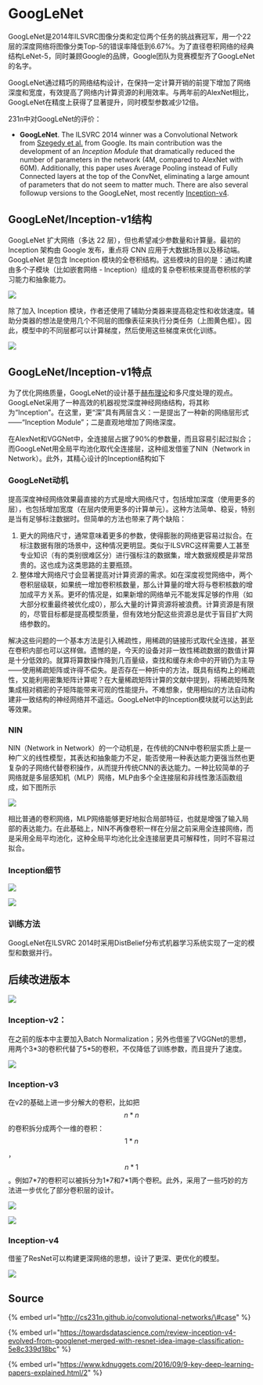 # GoogLeNet

GoogLeNet是2014年ILSVRC图像分类和定位两个任务的挑战赛冠军，用一个22层的深度网络将图像分类Top-5的错误率降低到6.67%。为了直径卷积网络的经典结构LeNet-5，同时兼顾Google的品牌，Google团队为竞赛模型齐了GoogLeNet的名字。

GoogLeNet通过精巧的网络结构设计，在保持一定计算开销的前提下增加了网络深度和宽度，有效提高了网络内计算资源的利用效率。与两年前的AlexNet相比，GoogLeNet在精度上获得了显著提升，同时模型参数减少12倍。

231n中对GoogLeNet的评价：

* **GoogLeNet**. The ILSVRC 2014 winner was a Convolutional Network from [Szegedy et al.](http://arxiv.org/abs/1409.4842) from Google. Its main contribution was the development of an _Inception Module_ that dramatically reduced the number of parameters in the network \(4M, compared to AlexNet with 60M\). Additionally, this paper uses Average Pooling instead of Fully Connected layers at the top of the ConvNet, eliminating a large amount of parameters that do not seem to matter much. There are also several followup versions to the GoogLeNet, most recently [Inception-v4](http://arxiv.org/abs/1602.07261).

## GoogLeNet/Inception-v1结构

GoogLeNet 扩大网络（多达 22 层），但也希望减少参数量和计算量。最初的 Inception 架构由 Google 发布，重点将 CNN 应用于大数据场景以及移动端。GoogLeNet 是包含 Inception 模块的全卷积结构。这些模块的目的是：通过构建由多个子模块（比如嵌套网络 - Inception）组成的复杂卷积核来提高卷积核的学习能力和抽象能力。

![](../../../.gitbook/assets/1_rxcdl9ov5yklyyks9xk-wa.png)

除了加入 Inception 模块，作者还使用了辅助分类器来提高稳定性和收敛速度。辅助分类器的想法是使用几个不同层的图像表征来执行分类任务（上图黄色框）。因此，模型中的不同层都可以计算梯度，然后使用这些梯度来优化训练。

![](../../../.gitbook/assets/googlenet2.png)

## GoogLeNet/Inception-v1特点

为了优化网络质量，GoogLeNet的设计基于[赫布理论](https://baike.baidu.com/item/%E8%B5%AB%E5%B8%83%E7%90%86%E8%AE%BA)和多尺度处理的观点。GoogLeNet采用了一种高效的机器视觉深度神经网络结构，将其称为“Inception”。在这里，更“深”具有两层含义：一是提出了一种新的网络层形式——“Inception Module”；二是直观地增加了网络深度。

在AlexNet和VGGNet中，全连接层占据了90%的参数量，而且容易引起过拟合；而GoogLeNet用全局平均池化取代全连接层，这种组发借鉴了NIN（Network in Network）。此外，其精心设计的Inception结构如下

### GoogLeNet动机

提高深度神经网络效果最直接的方式是增大网络尺寸，包括增加深度（使用更多的层），也包括增加宽度（在层内使用更多的计算单元）。这种方法简单、稳妥，特别是当有足够标注数据时。但简单的方法也带来了两个缺陷：

1. 更大的网络尺寸，通常意味着更多的参数，使得膨胀的网络更容易过拟合。在标注数据有限的场景中，这种情况更明显。类似于ILSVRC这样需要人工甚至专业知识（有的类别很难区分）进行强标注的数据集，增大数据规模是非常昂贵的。这也成为这类思路的主要瓶颈。
2. 整体增大网络尺寸会显著提高对计算资源的需求。如在深度视觉网络中，两个卷积层级联，如果统一增加卷积核数量，那么计算量的增大将与卷积核数的增加成平方关系。更坏的情况是，如果新增的网络单元不能发挥足够的作用（如大部分权重最终被优化成0），那么大量的计算资源将被浪费。计算资源是有限的，尽管目标都是提高模型质量，但有效地分配这些资源总是优于盲目扩大网络参数的。

解决这些问题的一个基本方法是引入稀疏性，用稀疏的链接形式取代全连接，甚至在卷积内部也可以这样做。遗憾的是，今天的设备对非一致性稀疏数据的数值计算是十分低效的。就算将算数操作降到几百量级，查找和缓存未命中的开销仍为主导——使用稀疏矩阵或许得不偿失。是否存在一种折中的方法，既具有结构上的稀疏性，又能利用密集矩阵计算呢？在大量稀疏矩阵计算的文献中提到，将稀疏矩阵聚集成相对稠密的子矩阵能带来可观的性能提升。不难想象，使用相似的方法自动构建非一致结构的神经网络并不遥远。GoogLeNet中的Inception模块就可以达到此等效果。

### NIN

NIN（Network in Network）的一个动机是，在传统的CNN中卷积层实质上是一种广义的线性模型，其表达和抽象能力不足，能否使用一种表达能力更强当然也更复杂的子网络代替卷积操作，从而提升传统CNN的表达能力。一种比较简单的子网络就是多层感知机（MLP）网络，MLP由多个全连接层和非线性激活函数组成，如下图所示

![](../../../.gitbook/assets/2-figure1-1.png)

相比普通的卷积网络，MLP网络能够更好地拟合局部特征，也就是增强了输入局部的表达能力。在此基础上，NIN不再像卷积一样在分层之前采用全连接网络，而是采用全局平均池化，这种全局平均池化比全连接层更具可解释性，同时不容易过拟合。

### Inception细节

![](../../../.gitbook/assets/googlenet4.png)

![](../../../.gitbook/assets/googlenet3.png)

### 训练方法

GoogLeNet在ILSVRC 2014时采用DistBelief分布式机器学习系统实现了一定的模型和数据并行。

## 后续改进版本

![](../../../.gitbook/assets/1_a0jzlowtokgwhcbht89tdq.png)

### Inception-v2：

在之前的版本中主要加入Batch Normalization；另外也借鉴了VGGNet的思想，用两个3\*3的卷积代替了5\*5的卷积，不仅降低了训练参数，而且提升了速度。

![](../../../.gitbook/assets/1_09gjuzs_eyh9kbxxjqcmdw.png)

### Inception-v3

在v2的基础上进一步分解大的卷积，比如把 $$n*n$$ 的卷积拆分成两个一维的卷积： $$1*n$$ ， $$n*1$$ 。例如7\*7的卷积可以被拆分为1\*7和7\*1两个卷积。此外，采用了一些巧妙的方法进一步优化了部分卷积层的设计。

![](../../../.gitbook/assets/1_kcif48yazikideesgv4zsq.png)

![](../../../.gitbook/assets/1__z-bkiqq41whax4vqcvwng.png)

### Inception-v4

借鉴了ResNet可以构建更深网络的思想，设计了更深、更优化的模型。

![](../../../.gitbook/assets/1_hj3cnngz6v76h38s7-otsa.png)

## Source

{% embed url="http://cs231n.github.io/convolutional-networks/\#case" %}

{% embed url="https://towardsdatascience.com/review-inception-v4-evolved-from-googlenet-merged-with-resnet-idea-image-classification-5e8c339d18bc" %}

{% embed url="https://www.kdnuggets.com/2016/09/9-key-deep-learning-papers-explained.html/2" %}





